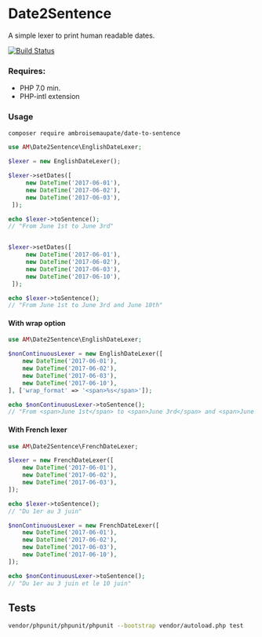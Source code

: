# Date2Sentence
A simple lexer to print human readable dates.

[![Build Status](https://travis-ci.org/ambroisemaupate/date2Sentence.svg?branch=master)](https://travis-ci.org/ambroisemaupate/date2Sentence)

### Requires: 

- PHP 7.0 min.
- PHP-intl extension

### Usage

```bash
composer require ambroisemaupate/date-to-sentence
```

```php
use AM\Date2Sentence\EnglishDateLexer;

$lexer = new EnglishDateLexer();

$lexer->setDates([
     new DateTime('2017-06-01'),
     new DateTime('2017-06-02'),
     new DateTime('2017-06-03'),
 ]);

echo $lexer->toSentence();
// "From June 1st to June 3rd"


$lexer->setDates([
     new DateTime('2017-06-01'),
     new DateTime('2017-06-02'),
     new DateTime('2017-06-03'),
     new DateTime('2017-06-10'),
 ]);

echo $lexer->toSentence();
// "From June 1st to June 3rd and June 10th"
```
#### With wrap option

```php
use AM\Date2Sentence\EnglishDateLexer;

$nonContinuousLexer = new EnglishDateLexer([
    new DateTime('2017-06-01'),
    new DateTime('2017-06-02'),
    new DateTime('2017-06-03'),
    new DateTime('2017-06-10'),
], ['wrap_format' => '<span>%s</span>']);

echo $nonContinuousLexer->toSentence();
// "From <span>June 1st</span> to <span>June 3rd</span> and <span>June 10th</span>"
```

#### With French lexer

```php
use AM\Date2Sentence\FrenchDateLexer;

$lexer = new FrenchDateLexer([
    new DateTime('2017-06-01'),
    new DateTime('2017-06-02'),
    new DateTime('2017-06-03'),
]);

echo $lexer->toSentence();
// "Du 1er au 3 juin"

$nonContinuousLexer = new FrenchDateLexer([
    new DateTime('2017-06-01'),
    new DateTime('2017-06-02'),
    new DateTime('2017-06-03'),
    new DateTime('2017-06-10'),
]);

echo $nonContinuousLexer->toSentence();
// "Du 1er au 3 juin et le 10 juin"
```

## Tests

```bash
vendor/phpunit/phpunit/phpunit --bootstrap vendor/autoload.php test
```
